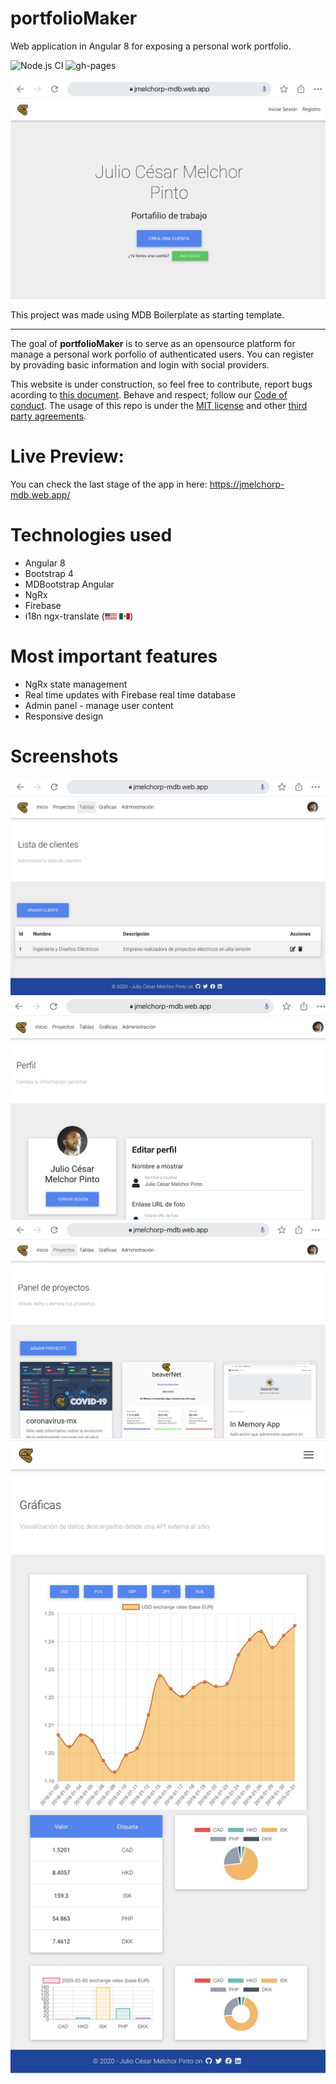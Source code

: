 # portfolioMaker
Web application in Angular 8 for exposing a personal work portfolio.

![Node.js CI](https://github.com/JulioMelchorPinto/portfolioMaker/workflows/Node.js%20CI/badge.svg?branch=master)
![gh-pages](https://github.com/JulioMelchorPinto/af-mdb/workflows/gh-pages/badge.svg?branch=master)

<img src="src/assets/screenshots/screenshot01.png">

This project was made using MDB Boilerplate as starting template.
________

The goal of **portfolioMaker** is to serve as an opensource platform for manage a personal work porfolio of authenticated users. You can register by provading basic information and login with social providers. 

This website is under construction, so feel free to contribute, report bugs acording to <a href=".github/ISSUE_TEMPLATE/bug_report.md">this document</a>. Behave and respect; follow our <a href="CODE_OF_CONDUCT.md">Code of conduct</a>. The usage of this repo is under the <a href="LICENSE">MIT license</a> and other <a href="dist/af-mdb/3rdpartylicenses.txt">third party agreements</a>.

# Live Preview:
You can check the last stage of the app in here: https://jmelchorp-mdb.web.app/

# Technologies used

* Angular 8
* Bootstrap 4
* MDBootstrap Angular
* NgRx
* Firebase 
* i18n ngx-translate (<img height="10" src="src/assets/flags/en.svg"> <img height="10" src="src/assets/flags/es.svg">)

# Most important features

* NgRx state management
* Real time updates with Firebase real time database
* Admin panel - manage user content
* Responsive design

# Screenshots

<img src="src/assets/screenshots/screenshot02.png">
<img src="src/assets/screenshots/screenshot03.png">
<img src="src/assets/screenshots/screenshot04.png">
<img src="src/assets/screenshots/screenshot07.png">
